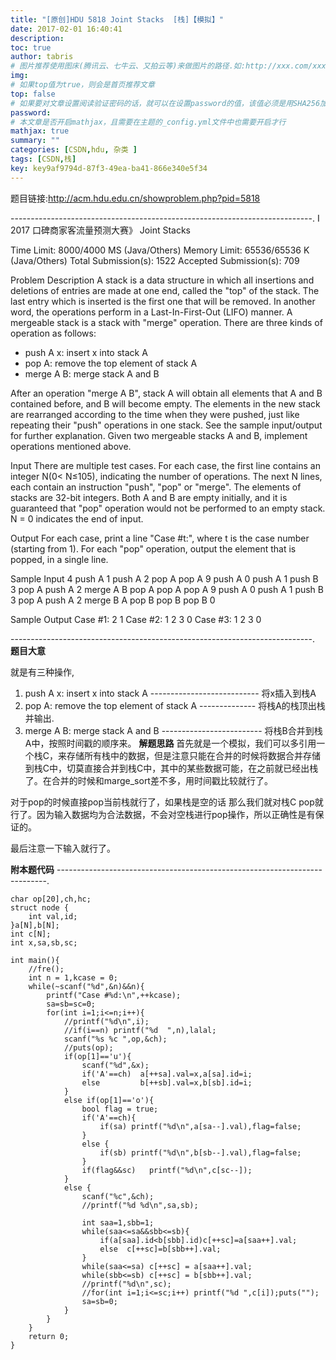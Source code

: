 ```yaml
---
title: "[原创]HDU 5818 Joint Stacks  [栈]【模拟】"
date: 2017-02-01 16:40:41
description:
toc: true
author: tabris
# 图片推荐使用图床(腾讯云、七牛云、又拍云等)来做图片的路径.如:http://xxx.com/xxx.jpg
img:
# 如果top值为true，则会是首页推荐文章
top: false
# 如果要对文章设置阅读验证密码的话，就可以在设置password的值，该值必须是用SHA256加密后的密码，防止被他人识破
password:
# 本文章是否开启mathjax，且需要在主题的_config.yml文件中也需要开启才行
mathjax: true
summary: ""
categories: [CSDN,hdu, 杂类 ]
tags: [CSDN,栈]
key: key9af9794d-87f3-49ea-ba41-866e340e5f34
---
```


题目链接:http://acm.hdu.edu.cn/showproblem.php?pid=5818

---------------------------------------------------------------------------.
I 2017 口碑商家客流量预测大赛》
Joint Stacks

Time Limit: 8000/4000 MS (Java/Others)    Memory Limit: 65536/65536 K (Java/Others)
Total Submission(s): 1522    Accepted Submission(s): 709


Problem Description
A stack is a data structure in which all insertions and deletions of entries are made at one end, called the "top" of the stack. The last entry which is inserted is the first one that will be removed. In another word, the operations perform in a Last-In-First-Out (LIFO) manner.
A mergeable stack is a stack with "merge" operation. There are three kinds of operation as follows:

- push A x: insert x into stack A
- pop A: remove the top element of stack A
- merge A B: merge stack A and B

After an operation "merge A B", stack A will obtain all elements that A and B contained before, and B will become empty. The elements in the new stack are rearranged according to the time when they were pushed, just like repeating their "push" operations in one stack. See the sample input/output for further explanation.
Given two mergeable stacks A and B, implement operations mentioned above.


Input
There are multiple test cases. For each case, the first line contains an integer N(0< N≤105), indicating the number of operations. The next N lines, each contain an instruction "push", "pop" or "merge". The elements of stacks are 32-bit integers. Both A and B are empty initially, and it is guaranteed that "pop" operation would not be performed to an empty stack. N = 0 indicates the end of input.


Output
For each case, print a line "Case #t:", where t is the case number (starting from 1). For each "pop" operation, output the element that is popped, in a single line.


Sample Input
4
push A 1
push A 2
pop A
pop A
9
push A 0
push A 1
push B 3
pop A
push A 2
merge A B
pop A
pop A
pop A
9
push A 0
push A 1
push B 3
pop A
push A 2
merge B A
pop B
pop B
pop B
0


Sample Output
Case #1:
2
1
Case #2:
1
2
3
0
Case #3:
1
2
3
0

---------------------------------------------------------------------------.
**题目大意**

就是有三种操作,
1. push A x: insert x into stack A  --------------------------- 将x插入到栈A
2. pop A: remove the top element of stack A -------------- 将栈A的栈顶出栈并输出.
3. merge A B: merge stack A and B ------------------------- 将栈B合并到栈A中，按照时间戳的顺序来。
**解题思路**
首先就是一个模拟，我们可以多引用一个栈C，来存储所有栈中的数据，但是注意只能在合并的时候将数据合并存储到栈C中，切莫直接合并到栈C中，其中的某些数据可能，在之前就已经出栈了。在合并的时候和marge_sort差不多，用时间戳比较就行了。

对于pop的时候直接pop当前栈就行了，如果栈是空的话 那么我们就对栈C pop就行了。因为输入数据均为合法数据，不会对空栈进行pop操作，所以正确性是有保证的。

最后注意一下输入就行了。

**附本题代码**
---------------------------------------------------------------------------.
```
char op[20],ch,hc;
struct node {
    int val,id;
}a[N],b[N];
int c[N];
int x,sa,sb,sc;

int main(){
    //fre();
    int n = 1,kcase = 0;
    while(~scanf("%d",&n)&&n){
        printf("Case #%d:\n",++kcase);
        sa=sb=sc=0;
        for(int i=1;i<=n;i++){
            //printf("%d\n",i);
            //if(i==n) printf("%d  ",n),lalal;
            scanf("%s %c ",op,&ch);
            //puts(op);
            if(op[1]=='u'){
                scanf("%d",&x);
                if('A'==ch)  a[++sa].val=x,a[sa].id=i;
                else         b[++sb].val=x,b[sb].id=i;
            }
            else if(op[1]=='o'){
                bool flag = true;
                if('A'==ch){
                    if(sa) printf("%d\n",a[sa--].val),flag=false;
                }
                else {
                    if(sb) printf("%d\n",b[sb--].val),flag=false;
                }
                if(flag&&sc)   printf("%d\n",c[sc--]);
            }
            else {
                scanf("%c",&ch);
                //printf("%d %d\n",sa,sb);

                int saa=1,sbb=1;
                while(saa<=sa&&sbb<=sb){
                    if(a[saa].id<b[sbb].id)c[++sc]=a[saa++].val;
                    else  c[++sc]=b[sbb++].val;
                }
                while(saa<=sa) c[++sc] = a[saa++].val;
                while(sbb<=sb) c[++sc] = b[sbb++].val;
                //printf("%d\n",sc);
                //for(int i=1;i<=sc;i++) printf("%d ",c[i]);puts("");
                sa=sb=0;
            }
        }
    }
    return 0;
}
```